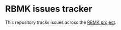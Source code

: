 # RBMK issues tracker

This repository tracks issues across the [RBMK project](https://github.com/rbmk-project).
